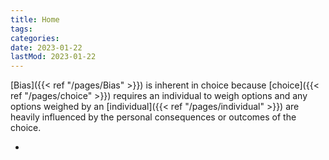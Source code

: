 ```yaml
---
title: Home
tags:
categories:
date: 2023-01-22
lastMod: 2023-01-22
---
```

[Bias]({{< ref "/pages/Bias" >}}) is inherent in choice because [choice]({{< ref "/pages/choice" >}}) requires an individual to weigh options and any options weighed by an [individual]({{< ref "/pages/individual" >}}) are heavily influenced by the personal consequences or outcomes of the choice.

  + 
